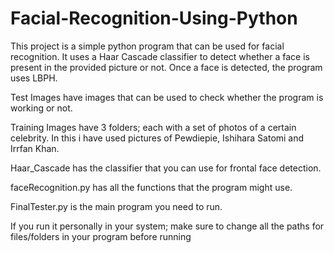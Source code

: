 # Facial-Recognition-Using-Python

This project is a simple python program that can be used for facial recognition. It uses a Haar Cascade classifier to detect whether a face is present in the provided picture or not. Once a face is detected, the program uses LBPH.


Test Images have images that can be used to check whether the program is working or not.

Training Images have 3 folders; each with a set of photos of a certain celebrity. In this i have used pictures of Pewdiepie, Ishihara Satomi and Irrfan Khan.

Haar_Cascade has the classifier that you can use for frontal face detection.

faceRecognition.py has all the functions that the program might use.

FinalTester.py is the main program you need to run. 

If you run it personally in your system; make sure to change all the paths for files/folders in your program before running
